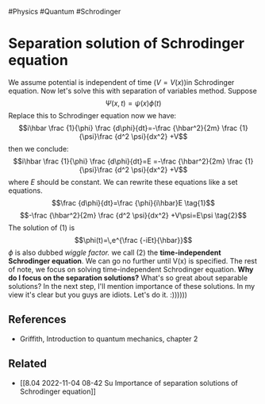 
#Physics
#Quantum
#Schrodinger

# Separation solution of Schrodinger equation
We assume potential is independent of time $(V= V(x))$in Schrodinger equation. Now let's solve this with separation of variables method. Suppose$$\Psi(x,t) = \psi(x) \phi(t)$$
Replace this to Schrodinger equation now we have:
$$i\hbar \frac {1}{\phi} \frac {d\phi}{dt}=-\frac {\hbar^2}{2m} \frac {1}{\psi}\frac {d^2 \psi}{dx^2} +V$$
then we conclude:
$$i\hbar \frac {1}{\phi} \frac {d\phi}{dt}=E =-\frac {\hbar^2}{2m} \frac {1}{\psi}\frac {d^2 \psi}{dx^2} +V$$ where $E$ should be constant. We can rewrite these equations like a set equations.
$$\frac {d\phi}{dt}=\frac {\phi}{i\hbar}E \tag{1}$$
$$-\frac {\hbar^2}{2m} \frac {d^2 \psi}{dx^2} +V\psi=E\psi \tag{2}$$
The solution of $(1)$ is 
$$\phi(t)=\,e^{\frac {-iEt}{\hbar}}$$
$\phi$ is also dubbed *wiggle factor.*
we call $(2)$ the **time-independent Schrodinger equation**. We can go no further until V(x) is specified. The rest of note, we focus on solving time-independent Schrodinger equation. **Why do I focus on the separation solutions?** What's so great about separable solutions? In the next step,  I'll mention importance of these solutions. In my view it's clear but you guys are idiots. Let's do it. :))))))


## References 
- Griffith, Introduction to quantum mechanics, chapter 2

## Related
- [[8.04 2022-11-04 08-42 Su Importance of separation solutions of Schrodinger equation]]
